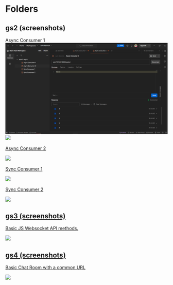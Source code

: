 # Folders



## gs2 (screenshots)

Async Consumer 1
![Image 1](https://github.com/blueberry-101/learn-django-channels/blob/main/gs2/Info/screenshots/Async%20consumer%201.png)
<a href="https://github.com/blueberry-101/learn-django-channels/blob/main/gs2/Info/screenshots/Async%20consumer%201.png" />
<img src="image-source-url-location.com" />

Async Consumer 2

<a href="https://github.com/blueberry-101/learn-django-channels/blob/main/gs2/Info/screenshots/Async%20consumer%202.png" />
<img src="image-source-url-location.com" />

Sync Consumer 1

<a href="https://github.com/blueberry-101/learn-django-channels/blob/main/gs2/Info/screenshots/Sync%20consumer%201.png" />
<img src="image-source-url-location.com" />

Sync Consumer 2

<a href="https://github.com/blueberry-101/learn-django-channels/blob/main/gs2/Info/screenshots/Sync%20consumer%202.png" />
<img src="image-source-url-location.com" />

## gs3 (screenshots)

Basic JS Websocket API methods.

<a href="https://github.com/blueberry-101/learn-django-channels/blob/main/gs3/info/Screenshort%20-HTML.jpg" />
<img src="image-source-url-location.com" />

## gs4 (screenshots)

Basic Chat Room with a common URL

<a href="https://github.com/blueberry-101/learn-django-channels/blob/main/gs4/info/chatting.png" />
<img src="image-source-url-location.com" />
